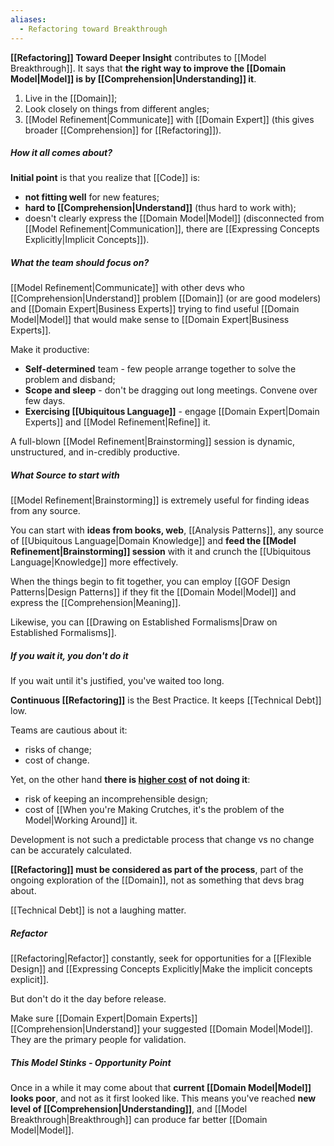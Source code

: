 ```yaml
---
aliases:
  - Refactoring toward Breakthrough
---
```

**[[Refactoring]] Toward Deeper Insight** contributes to [[Model Breakthrough]]. It says that **the right way to improve the [[Domain Model|Model]] is by [[Comprehension|Understanding]] it**.

1. Live in the [[Domain]];
2. Look closely on things from different angles;
3. [[Model Refinement|Communicate]] with [[Domain Expert]] (this gives broader [[Comprehension]] for [[Refactoring]]).

##### How it all comes about?

**Initial point** is that you realize that [[Code]] is:
- **not fitting well** for new features;
- **hard to [[Comprehension|Understand]]** (thus hard to work with);
- doesn't clearly express the [[Domain Model|Model]] (disconnected from [[Model Refinement|Communication]], there are [[Expressing Concepts Explicitly|Implicit Concepts]]).

##### What the team should focus on?

[[Model Refinement|Communicate]] with other devs who [[Comprehension|Understand]] problem [[Domain]] (or are good modelers) and [[Domain Expert|Business Experts]] trying to find useful [[Domain Model|Model]] that would make sense to [[Domain Expert|Business Experts]].

Make it productive:
- **Self-determined** team - few people arrange together to solve the problem and disband;
- **Scope and sleep** - don't be dragging out long meetings. Convene over few days.
- **Exercising [[Ubiquitous Language]]** - engage [[Domain Expert|Domain Experts]] and [[Model Refinement|Refine]] it.

A full-blown [[Model Refinement|Brainstorming]] session is dynamic, unstructured, and in-credibly productive.

##### What Source to start with

[[Model Refinement|Brainstorming]] is extremely useful for finding ideas from any source.

You can start with **ideas from books, web**, [[Analysis Patterns]], any source of [[Ubiquitous Language|Domain Knowledge]] and **feed the [[Model Refinement|Brainstorming]] session** with it and crunch the [[Ubiquitous Language|Knowledge]] more effectively.

When the things begin to fit together, you can employ [[GOF Design Patterns|Design Patterns]] if they fit the [[Domain Model|Model]] and express the [[Comprehension|Meaning]].

Likewise, you can [[Drawing on Established Formalisms|Draw on Established Formalisms]].

##### If you wait it, you don't do it

If you wait until it's justified, you've waited too long.

**Continuous [[Refactoring]]** is the Best Practice. It keeps [[Technical Debt]] low.

Teams are cautious about it:
- risks of change;
- cost of change.

Yet, on the other hand **there is <u>higher cost</u> of not doing it**:
- risk of keeping an incomprehensible design;
- cost of [[When you're Making Crutches, it's the problem of the Model|Working Around]] it.

Development is not such a predictable process that change vs no change can be accurately calculated.

**[[Refactoring]] must be considered as part of the process**, part of the ongoing exploration of the [[Domain]], not as something that devs brag about.

[[Technical Debt]] is not a laughing matter.

##### Refactor

[[Refactoring|Refactor]] constantly, seek for opportunities for a [[Flexible Design]] and [[Expressing Concepts Explicitly|Make the implicit concepts explicit]].

But don't do it the day before release.

Make sure [[Domain Expert|Domain Experts]] [[Comprehension|Understand]] your suggested [[Domain Model|Model]]. They are the primary people for validation.

##### This Model Stinks - Opportunity Point

Once in a while it may come about that **current [[Domain Model|Model]] looks poor**, and not as it first looked like. This means you've reached **new level of [[Comprehension|Understanding]]**, and [[Model Breakthrough|Breakthrough]] can produce far better [[Domain Model|Model]].
